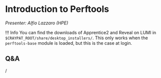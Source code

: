 # Introduction to Perftools

*Presenter: Alfio Lazzaro (HPE)*

<!--
-   Slides available on LUMI as:
    -   `/appl/local/training/4day-20231003/files/LUMI-4day-20231003-3_01_Introduction_to_Perftools.pdf`
    -   `/project/project_465000524/slides/HPE/09_introduction_to_perftools.pdf` (temporary, for the lifetime of the project)
-   Recording available on LUMI as:
    `/appl/local/training/4day-20231003/recordings/3_01_Introduction_to_Perftools.mp4`

These materials can only be distributed to actual users of LUMI (active user account).
-->

!!! Info
    You can find the downloads of Apprentice2 and Reveal on LUMI in
    `$CRAYPAT_ROOT/share/desktop_installers/`. This only works when the
    `perftools-base` module is loaded, but this is the case at login.


## Q&A

/

